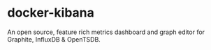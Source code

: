 # docker-kibana
An open source, feature rich metrics dashboard and graph editor for Graphite, InfluxDB &amp; OpenTSDB.
